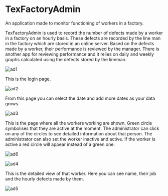# TexFactoryAdmin
An application made to monitor functioning of workers in a factory.

TexFactoryAdmin is used to record the number of defects made by a worker in a factory on an hourly basis. These defects are recorded by the line man in the factory which are stored in an online server.
Based on the defects made by a worker, their performance is reviewed by the manager. There is another app for reviewing performance and it relies on daily and weekly graphs calculated using the defects stored by the lineman.

![ad1](https://github.com/shxzM/TexFactoryAdmin/assets/122523299/72b54228-1ec9-40d9-9e1b-2042e0ccf28f)

This is the login page.

![ad2](https://github.com/shxzM/TexFactoryAdmin/assets/122523299/3c85d17b-03f1-4b10-a3d2-1b0c33eb3f19)

From this page you can select the date and add more dates as your data grows.

![ad3](https://github.com/shxzM/TexFactoryAdmin/assets/122523299/180267f1-8af7-4136-a21d-cbe2e7e7cbdf)

This is the page where all the workers working are shown. Green circle symbolises that they are active at the moment. The administrator can click on any of the circles to see detailed information about that person. The administrator can also set the worker inactive and active. If the worker is active a red circle will appear instead of a green one.

![ad6](https://github.com/shxzM/TexFactoryAdmin/assets/122523299/8172a53b-ea0d-4273-89e5-58debfb856c2)

![ad4](https://github.com/shxzM/TexFactoryAdmin/assets/122523299/309495aa-e65b-459e-b2ea-4ec5b8d11d8f)

This is the detailed view of that worker. Here you can see name, their job and the hourly defects made by them.

![ad5](https://github.com/shxzM/TexFactoryAdmin/assets/122523299/cad6abcc-ae1c-48d0-a2e0-321673de4aba)



